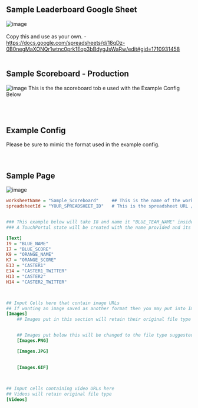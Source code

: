 


## Sample Leaderboard Google Sheet
![image](https://user-images.githubusercontent.com/76603653/227666672-8e476636-2993-40f1-9b6a-ac979526ca4b.png) <br><br>
Copy this and use as your own. - https://docs.google.com/spreadsheets/d/18qDz-0B0negMaXONQr1wtnc0prk1Eop3bBdygJsWaRw/edit#gid=1710931458
 <br><br>
## Sample Scoreboard - Production
![image](https://user-images.githubusercontent.com/76603653/227666898-c8aea73a-ff4f-4a82-a48f-7c578b4c7f87.png)
This is the the scoreboard tob e used with the Example Config Below

 <br><br>
## Example Config
Please be sure to mimic the format used in the example config.  
 <br><br>
## Sample Page
![image](https://user-images.githubusercontent.com/76603653/226514197-a6a1bbd4-9aab-47b5-a9f2-d53908b751da.png)

```ini
worksheetName = "Sample_Scoreboard"     ## This is the name of the worksheet within the spreadsheet
spreadsheetId = "YOUR_SPREADSHEET_ID"   # This is the spreadsheet URL / ID


### This example below will take I8 and name it "BLUE_TEAM_NAME" inside of TouchPortal.. 
### A TouchPortal state will be created with the name provided and its value will match the cell on your google sheet 

[Text]
I9 = "BLUE_NAME"
I7 = "BLUE_SCORE"
K9 = "ORANGE_NAME"
K7 = "ORANGE_SCORE"
E13 = "CASTER1"
E14 = "CASTER1_TWITTER"
H13 = "CASTER2"
H14 = "CASTER2_TWITTER"



## Input Cells here that contain image URLs
## If wanting an image saved as another format then you may put into Images.JPG or similar
[Images]
    ## Images put in this section will retain their original file type


	## Images put below this will be changed to the file type suggested
    [Images.PNG]

    [Images.JPG]
       

    [Images.GIF]
        


## Input cells containing video URLs here
## Videos will retain original file type
[Videos]
    
```
